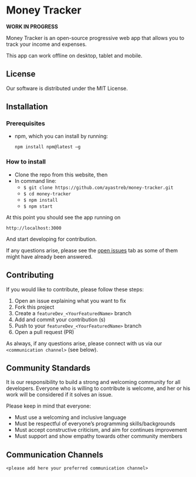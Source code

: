 # Money Tracker


**WORK IN PROGRESS**

Money Tracker is an open-source progressive web app that allows you to track your income and expenses.

This app can work offline on desktop, tablet and mobile.


## License

Our software is distributed under the MIT License.

## Installation

### Prerequisites

- npm, which you can install by running:

  `npm install npm@latest –g`

### How to install

- Clone the repo from this website, then
- In command line:
  - `$ git clone https://github.com/ayastreb/money-tracker.git`
  - `$ cd money-tracker`
  - `$ npm install`
  - `$ npm start`

At this point you should see the app running on

`http://localhost:3000`

And start developing for contribution.

If any questions arise, please see the [open issues](https://github.com/ayastreb/money-tracker/issues) tab as some of them might have already been answered.

## Contributing

If you would like to contribute, please follow these steps:

1. Open an issue explaining what you want to fix
2. Fork this project
3. Create a `featureDev_<YourFeaturedName>` branch
4. Add and commit your contribution (s)
5. Push to your `featureDev_<YourFeaturedName>` branch
6. Open a pull request (PR)

As always, if any questions arise, please connect with us via our `<communication channel>` (see below).

## Community Standards

It is our responsibility to build a strong and welcoming community for all developers. Everyone who is willing to contribute is welcome, and her or his work will be considered if it solves an issue.

Please keep in mind that everyone:

- Must use a welcoming and inclusive language
- Must be respectful of everyone’s programming skills/backgrounds
- Must accept constructive criticism, and aim for continues improvement
- Must support and show empathy towards other community members

## Communication Channels

`<please add here your preferred communication channel>`


